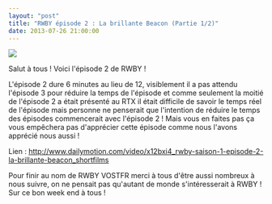 ```yaml
---
layout: "post"
title: "RWBY épisode 2 : La brillante Beacon (Partie 1/2)"
date: 2013-07-26 21:00:00
---
```

![](http://images.wikia.com/rwby/images/d/de/RWBY2_001774.png)

Salut à tous ! Voici l'épisode 2 de RWBY !

L'épisode 2 dure 6 minutes au lieu de 12, visiblement il a pas attendu l'épisode 3 pour réduire la temps de l'épisode et comme seulement la moitié de l'épisode 2 a était présenté au RTX il était difficile de savoir le temps réel de l'épisode mais personne ne penserait que l'intention de réduire le temps des épisodes commencerait avec l'épisode 2 ! Mais vous en faites pas ça vous empêchera pas d'apprécier cette épisode comme nous l'avons apprécié nous aussi !

Lien : <http://www.dailymotion.com/video/x12bxi4_rwby-saison-1-episode-2-la-brillante-beacon_shortfilms>

Pour finir au nom de RWBY VOSTFR merci à tous d'être aussi nombreux à nous suivre, on ne pensait pas qu'autant de monde s'intéresserait à RWBY ! Sur ce bon week end à tous !
